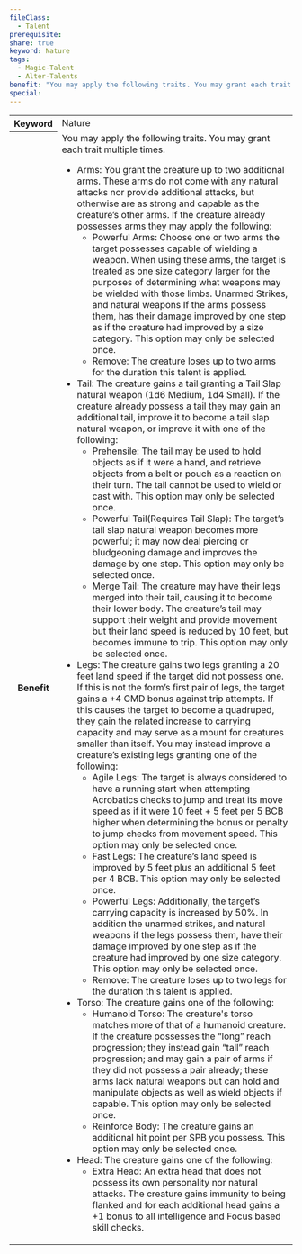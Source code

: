 ```yaml
---
fileClass:
  - Talent
prerequisite: 
share: true
keyword: Nature
tags:
  - Magic-Talent
  - Alter-Talents
benefit: "You may apply the following traits. You may grant each trait multiple times.<ul><li>Arms: You grant the creature up to two additional arms. These arms do not come with any natural attacks nor provide additional attacks, but otherwise are as strong and capable as the creature’s other arms. If the creature already possesses arms they may apply the following:<ul><li>Powerful Arms: Choose one or two arms the target possesses capable of wielding a weapon. When using these arms, the target is treated as one size category larger for the purposes of determining what weapons may be wielded with those limbs. Unarmed Strikes, and natural weapons If the arms possess them, has their damage improved by one step as if the creature had improved by a size category. This option may only be selected once.</li><li>Remove: The creature loses up to two arms for the duration this talent is applied.</li></ul></li><li>Tail: The creature gains a tail granting a Tail Slap natural weapon (1d6 Medium, 1d4 Small). If the creature already possess a tail they may gain an additional tail, improve it to become a tail slap natural weapon, or improve it with one of the following:<ul><li>Prehensile: The tail may be used to hold objects as if it were a hand, and retrieve objects from a belt or pouch as a reaction on their turn. The tail cannot be used to wield or cast with. This option may only be selected once.</li><li>Powerful Tail(Requires Tail Slap): The target’s tail slap natural weapon becomes more powerful; it may now deal piercing or bludgeoning damage and improves the damage by one step. This option may only be selected once.</li><li>Merge Tail: The creature may have their legs merged into their tail, causing it to become their lower body. The creature’s tail may support their weight and provide movement but their land speed is reduced by 10 feet, but becomes immune to trip. This option may only be selected once.</li></ul></li><li>Legs: The creature gains two legs granting a 20 feet land speed if the target did not possess one. If this is not the form’s first pair of legs, the target gains a +4 CMD bonus against trip attempts. If this causes the target to become a quadruped, they gain the related increase to carrying capacity and may serve as a mount for creatures smaller than itself. You may instead improve a creature’s existing legs granting one of the following:<ul><li>Agile Legs: The target is always considered to have a running start when attempting Acrobatics checks to jump and treat its move speed as if it were 10 feet + 5 feet per 5 BCB higher when determining the bonus or penalty to jump checks from movement speed. This option may only be selected once.</li><li>Fast Legs: The creature’s land speed is improved by 5 feet plus an additional 5 feet per 4 BCB. This option may only be selected once.</li><li>Powerful Legs: Additionally, the target’s carrying capacity is increased by 50%. In addition the unarmed strikes, and natural weapons if the legs possess them, have their damage improved by one step as if the creature had improved by one size category. This option may only be selected once.</li><li>Remove: The creature loses up to two legs for the duration this talent is applied.</li></ul></li><li>Torso: The creature gains one of the following:<ul><li>Humanoid Torso: The creature's torso matches more of that of a humanoid creature. If the creature possesses the “long” reach progression; they instead gain “tall” reach progression; and may gain a pair of arms if they did not possess a pair already; these arms lack natural weapons but can hold and manipulate objects as well as wield objects if capable. This option may only be selected once.</li><li>Reinforce Body: The creature gains an additional hit point per SPB you possess. This option may only be selected once.</li></ul></li><li>Head: The creature gains one of the following:<ul><li>Extra Head: An extra head that does not possess its own personality nor natural attacks. The creature gains immunity to being flanked and for each additional head gains a +1 bonus to all intelligence and Focus based skill checks.</li></ul></li></ul>"
special: 
---
```

<p><span dir="ltr" style="overflow-x: auto;"><table><tbody><tr><th dir="ltr">Keyword</th><td dir="ltr">Nature</td></tr><tr><th dir="ltr">Benefit</th><td dir="ltr">You may apply the following traits. You may grant each trait multiple times.<ul><li dir="auto">Arms: You grant the creature up to two additional arms. These arms do not come with any natural attacks nor provide additional attacks, but otherwise are as strong and capable as the creature’s other arms. If the creature already possesses arms they may apply the following:<ul><li dir="auto">Powerful Arms: Choose one or two arms the target possesses capable of wielding a weapon. When using these arms, the target is treated as one size category larger for the purposes of determining what weapons may be wielded with those limbs. Unarmed Strikes, and natural weapons If the arms possess them, has their damage improved by one step as if the creature had improved by a size category. This option may only be selected once.</li><li dir="auto">Remove: The creature loses up to two arms for the duration this talent is applied.</li></ul></li><li dir="auto">Tail: The creature gains a tail granting a Tail Slap natural weapon (1d6 Medium, 1d4 Small). If the creature already possess a tail they may gain an additional tail, improve it to become a tail slap natural weapon, or improve it with one of the following:<ul><li dir="auto">Prehensile: The tail may be used to hold objects as if it were a hand, and retrieve objects from a belt or pouch as a reaction on their turn. The tail cannot be used to wield or cast with. This option may only be selected once.</li><li dir="auto">Powerful Tail(Requires Tail Slap): The target’s tail slap natural weapon becomes more powerful; it may now deal piercing or bludgeoning damage and improves the damage by one step. This option may only be selected once.</li><li dir="auto">Merge Tail: The creature may have their legs merged into their tail, causing it to become their lower body. The creature’s tail may support their weight and provide movement but their land speed is reduced by 10 feet, but becomes immune to trip. This option may only be selected once.</li></ul></li><li dir="auto">Legs: The creature gains two legs granting a 20 feet land speed if the target did not possess one. If this is not the form’s first pair of legs, the target gains a +4 CMD bonus against trip attempts. If this causes the target to become a quadruped, they gain the related increase to carrying capacity and may serve as a mount for creatures smaller than itself. You may instead improve a creature’s existing legs granting one of the following:<ul><li dir="auto">Agile Legs: The target is always considered to have a running start when attempting Acrobatics checks to jump and treat its move speed as if it were 10 feet + 5 feet per 5 BCB higher when determining the bonus or penalty to jump checks from movement speed. This option may only be selected once.</li><li dir="auto">Fast Legs: The creature’s land speed is improved by 5 feet plus an additional 5 feet per 4 BCB. This option may only be selected once.</li><li dir="auto">Powerful Legs: Additionally, the target’s carrying capacity is increased by 50%. In addition the unarmed strikes, and natural weapons if the legs possess them, have their damage improved by one step as if the creature had improved by one size category. This option may only be selected once.</li><li dir="auto">Remove: The creature loses up to two legs for the duration this talent is applied.</li></ul></li><li dir="auto">Torso: The creature gains one of the following:<ul><li dir="auto">Humanoid Torso: The creature's torso matches more of that of a humanoid creature. If the creature possesses the “long” reach progression; they instead gain “tall” reach progression; and may gain a pair of arms if they did not possess a pair already; these arms lack natural weapons but can hold and manipulate objects as well as wield objects if capable. This option may only be selected once.</li><li dir="auto">Reinforce Body: The creature gains an additional hit point per SPB you possess. This option may only be selected once.</li></ul></li><li dir="auto">Head: The creature gains one of the following:<ul><li dir="auto">Extra Head: An extra head that does not possess its own personality nor natural attacks. The creature gains immunity to being flanked and for each additional head gains a +1 bonus to all intelligence and Focus based skill checks.</li></ul></li></ul></td></tr></tbody></table></span></p>

